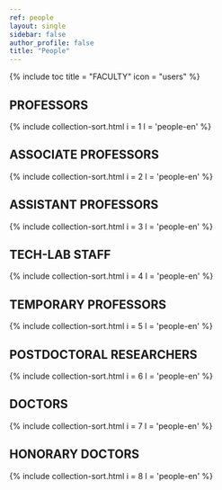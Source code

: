 ```yaml
---
ref: people
layout: single
sidebar: false
author_profile: false
title: "People"
---
```


{% include toc title = "FACULTY" icon = "users" %}

## PROFESSORS

{% include collection-sort.html i = 1 l = 'people-en' %}

## ASSOCIATE PROFESSORS

{% include collection-sort.html i = 2 l = 'people-en' %}

## ASSISTANT PROFESSORS

{% include collection-sort.html i = 3 l = 'people-en' %}

## TECH-LAB STAFF

{% include collection-sort.html i = 4 l = 'people-en' %}

## TEMPORARY PROFESSORS

{% include collection-sort.html i = 5 l = 'people-en' %}

## POSTDOCTORAL RESEARCHERS

{% include collection-sort.html i = 6 l = 'people-en' %}

## DOCTORS

{% include collection-sort.html i = 7 l = 'people-en' %}

## HONORARY DOCTORS

{% include collection-sort.html i = 8 l = 'people-en' %}

